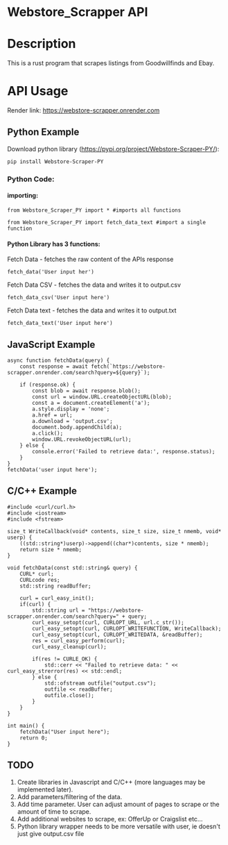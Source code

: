 # Webstore_Scrapper API
# Description
This is a rust program that scrapes listings from Goodwillfinds and Ebay.
# API Usage

Render link: https://webstore-scrapper.onrender.com

## Python Example

Download python library (https://pypi.org/project/Webstore-Scraper-PY/):

```
pip install Webstore-Scraper-PY
```

### Python Code:

#### importing:
```
from Webstore_Scraper_PY import * #imports all functions
```
```
from Webstore_Scraper_PY import fetch_data_text #import a single function
```

#### Python Library has 3 functions:

Fetch Data - fetches the raw content of the APIs response
```
fetch_data('User input her')
```

Fetch Data CSV - fetches the data and writes it to output.csv
```
fetch_data_csv('User input here')
```

Fetch Data text - fetches the data and writes it to output.txt
```
fetch_data_text('User input here')
```

## JavaScript Example
```
async function fetchData(query) {
    const response = await fetch(`https://webstore-scrapper.onrender.com/search?query=${query}`);
    
    if (response.ok) {
        const blob = await response.blob();
        const url = window.URL.createObjectURL(blob);
        const a = document.createElement('a');
        a.style.display = 'none';
        a.href = url;
        a.download = 'output.csv';
        document.body.appendChild(a);
        a.click();
        window.URL.revokeObjectURL(url);
    } else {
        console.error('Failed to retrieve data:', response.status);
    }
}
fetchData('user input here');
```

## C/C++ Example
```
#include <curl/curl.h>
#include <iostream>
#include <fstream>

size_t WriteCallback(void* contents, size_t size, size_t nmemb, void* userp) {
    ((std::string*)userp)->append((char*)contents, size * nmemb);
    return size * nmemb;
}

void fetchData(const std::string& query) {
    CURL* curl;
    CURLcode res;
    std::string readBuffer;

    curl = curl_easy_init();
    if(curl) {
        std::string url = "https://webstore-scrapper.onrender.com/search?query=" + query;
        curl_easy_setopt(curl, CURLOPT_URL, url.c_str());
        curl_easy_setopt(curl, CURLOPT_WRITEFUNCTION, WriteCallback);
        curl_easy_setopt(curl, CURLOPT_WRITEDATA, &readBuffer);
        res = curl_easy_perform(curl);
        curl_easy_cleanup(curl);

        if(res != CURLE_OK) {
            std::cerr << "Failed to retrieve data: " << curl_easy_strerror(res) << std::endl;
        } else {
            std::ofstream outfile("output.csv");
            outfile << readBuffer;
            outfile.close();
        }
    }
}

int main() {
    fetchData("User input here");
    return 0;
}
```

## TODO
1. Create libraries in Javascript and C/C++ (more languages may be implemented later).
2. Add parameters/filtering of the data.
3. Add time parameter. User can adjust amount of pages to scrape or the amount of time to scrape.
4. Add additional websites to scrape, ex: OfferUp or Craigslist etc...
5. Python library wrapper needs to be more versatile with user, ie doesn't just give output.csv file
